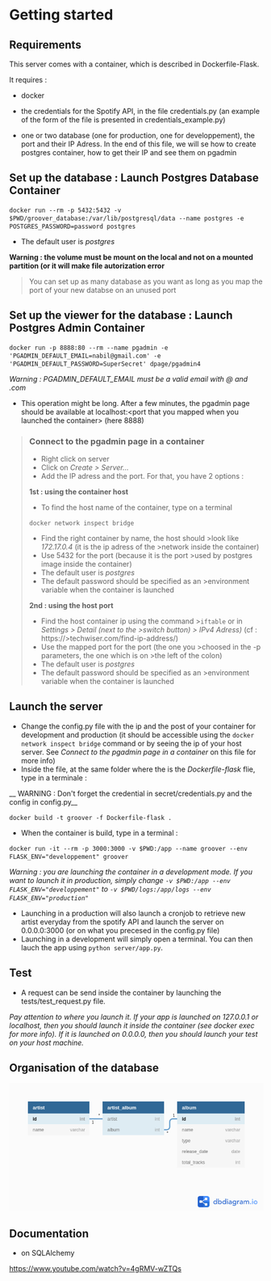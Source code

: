 # Getting started

## Requirements

This server comes with a container, which is described in Dockerfile-Flask.

It requires :

- docker

- the credentials for the Spotify API, in the file credentials.py (an example of the form of the file is presented in credentials_example.py) 

- one or two database (one for production, one for developpement), the port and their IP Adress. In the end of this file, we will se how to create postgres container, how to get their IP and see them on pgadmin

## Set up the database :  Launch Postgres Database Container
```
docker run --rm -p 5432:5432 -v $PWD/groover_database:/var/lib/postgresql/data --name postgres -e POSTGRES_PASSWORD=password postgres
```
- The default user is _postgres_

__Warning : the volume must be mount on the local and not on a mounted partition (or it will make file autorization error__

> You can set up as many database as you want as long as you map the port of your new databse on an unused port

## Set up the viewer for the database : Launch Postgres Admin Container
```
docker run -p 8888:80 --rm --name pgadmin -e 'PGADMIN_DEFAULT_EMAIL=nabil@gmail.com' -e 'PGADMIN_DEFAULT_PASSWORD=SuperSecret' dpage/pgadmin4
```
_Warning : PGADMIN_DEFAULT_EMAIL must be a valid email with @ and .com_

- This operation might be long. After a few minutes, the pgadmin page should be available at localhost:\<port that you mapped when you launched the container\> (here 8888)
>
>### Connect to the pgadmin page in a container
>- Right click on server
>- Click on _Create > Server..._
>- Add the IP adress and the port. For that, you have 2 options :
>
>__1st : using the container host__
>- To find the host name of the container, type on a terminal
>```
>docker network inspect bridge
>```
>- Find the right container by name, the host should >look like _172.17.0.4_ (it is the ip adress of the >network inside the container)
>- Use 5432 for the port (because it is the port >used by postgres image inside the container)
>- The default user is _postgres_
>- The default password should be specified as an >environment variable when the container is launched
>
>__2nd : using the host port__
>- Find the host container ip using the command >```iftable``` or in _Settings > Detail (next to the >switch button) > IPv4 Adress)_ (cf : https://>techwiser.com/find-ip-address/) 
>- Use the mapped port for the port (the one you >choosed in the -p parameters, the one which is on >the left of the colon)
>- The default user is _postgres_
>- The default password should be specified as an >environment variable when the container is launched

## Launch the server
- Change the config.py file with the ip and the post of your container for development and production (it should be accessible using the ```docker network inspect bridge``` command or by seeing the ip of your host server. See _Connect to the pgadmin page in a container_ on this file for more info)
- Inside the file, at the same folder where the is the _Dockerfile-flask_ flie, type in a terminale :

__ WARNING : Don't forget the credential in secret/credentials.py and the config in config.py__
```
docker build -t groover -f Dockerfile-flask .
```
- When the container is build, type in a terminal :
```
docker run -it --rm -p 3000:3000 -v $PWD:/app --name groover --env FLASK_ENV="developpement" groover
```
_Warning : you are launching the container in a development mode. If you want to launch it in production, simply change ```-v $PWD:/app --env FLASK_ENV="developpement"``` to ```-v $PWD/logs:/app/logs --env FLASK_ENV="production"```_ 

- Launching in a production will also launch a cronjob to retrieve new artist everyday from the spotify API and launch the server on 0.0.0.0:3000 (or on what you precesed in the config.py file)
- Launching in a development will simply open a terminal. You can then lauch the app using ```python server/app.py```.

## Test
- A request can be send inside the container by launching the tests/test_request.py file. 

_Pay attention to  where you launch it. If your app is launched on 127.0.0.1 or localhost, then you should launch it inside the container (see docker exec for more info). If it is launched on 0.0.0.0, then you should launch your test on your host machine._

## Organisation of the database

![Diagram of database](./diagram_of_database.png)

## Documentation
- on SQLAlchemy

https://www.youtube.com/watch?v=4gRMV-wZTQs